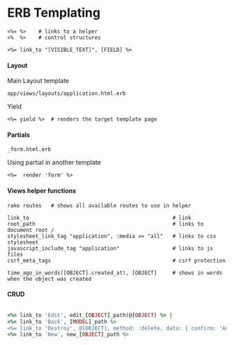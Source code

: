 ERB Templating
==============


	<%= %>    # links to a helper
	<%  %>    # control structures

    <%= link_to "[VISIBLE_TEXT]", [FIELD] %>

#### Layout

Main Layout template

	app/views/layouts/application.html.erb

Yield

	<%= yield %>  # renders the target template page


#### Partials

	_form.html.erb

Using partial in another template
	
	<%=  render 'form' %>


#### Views helper functions
	
	rake routes   # shows all available routes to use in helper

	link_to                                              # link
	root_path                                            # links to document root /
	stylesheet_link_tag "application", :media => "all"   # links to css stylesheet
	javascript_include_tag "application"				 # links to js files
	csrf_meta_tags                                       # csrf protection

	time_ago_in_words([OBJECT].created_at), [OBJECT]     # shows in words when the object was created

#### CRUD

``` ruby 

<%= link_to 'Edit', edit_[OBJECT]_path(@[OBJECT) %> |
<%= link_to 'Back', [MODEL]_path %>
<%= link_to 'Destroy', @[OBJECT], method: :delete, data: { confirm: 'Are you sure?' } %>
<%= link_to 'New', new_[OBJECT]_path %>

```
